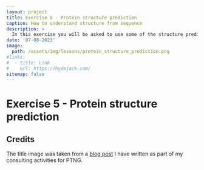 ```yaml
---
layout: project
title: Exercise 5 - Protein structure prediction
caption: How to understand structure from sequence
description: >
  In this exercise you will be asked to use some of the structure prediction methods we talked about and understand how they work.
date: '07-08-2023'
image: 
  path: /assets/img/lessons/protein_structure_prediction.png
#links:
#  - title: Link
#    url: https://hydejack.com/
sitemap: false
---
```


# Exercise 5 - Protein structure prediction




## Credits

The title image was taken from a [blog post](https://www.ptngconsulting.com/blog/machine-learning-for-protein-engineering-here-to-stay) I have written as part of my consulting activities for PTNG.